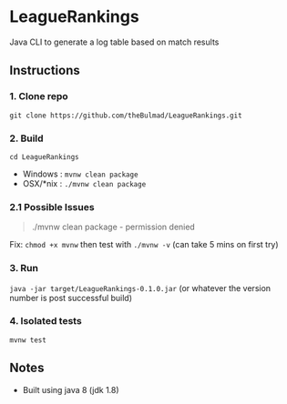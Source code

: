 # LeagueRankings
Java CLI to generate a log table based on match results

## Instructions
### 1. Clone repo
`git clone https://github.com/theBulmad/LeagueRankings.git`

### 2. Build
`cd LeagueRankings`

* Windows : `mvnw clean package`
* OSX/*nix : `./mvnw clean package`

### 2.1 Possible Issues
> ./mvnw clean package - permission denied 

Fix: `chmod +x mvnw` then test with `./mvnw -v` (can take 5 mins on first try)


### 3. Run
`java -jar target/LeagueRankings-0.1.0.jar` (or whatever the version number is post successful build)

### 4. Isolated tests
`mvnw test`

## Notes
* Built using java 8 (jdk 1.8)
